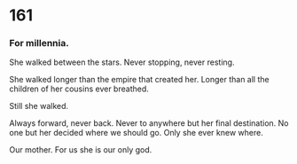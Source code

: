 # 161

### For millennia.

She walked between the stars. Never stopping, never resting.

She walked longer than the empire that created her. Longer than all the children of her cousins ever breathed. 

Still she walked.

Always forward, never back. Never to anywhere but her final destination. No one but her decided where we should go. Only she ever knew where. 

Our mother. For us she is our only god.